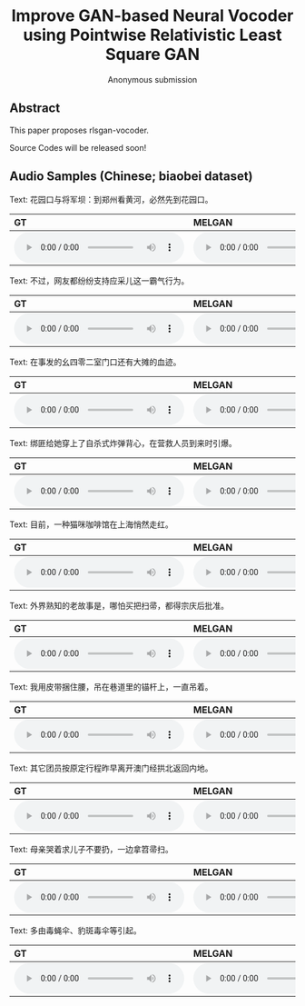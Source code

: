# <center> Improve GAN-based Neural Vocoder using Pointwise Relativistic Least Square GAN </center>

<center> Anonymous submission </center>

## Abstract
This paper proposes rlsgan-vocoder.

Source Codes will be released soon!  

## Audio Samples (Chinese; biaobei dataset)


Text: 花园口与将军坝：到郑州看黄河，必然先到花园口。

| **GT** | **MELGAN** | **MELGAN+PRLSGAN(ours)** | **PWGAN** | **PWGAN+PRLSGAN(ours)** |
| :--- | :--- | :--- | :--- | :--- |
| <audio src="wavs/009815/gt.wav" controls preload></audio> | <audio src="wavs/009815/melgan.wav" controls preload></audio> | <audio src="wavs/009815/melgan\_prls.wav" controls preload></audio> | <audio src="wavs/009815/pwgan.wav" controls preload></audio> | <audio src="wavs/009815/pwgan\_prls.wav" controls preload></audio> |

Text: 不过，网友都纷纷支持应采儿这一霸气行为。

| **GT** | **MELGAN** | **MELGAN+PRLSGAN(ours)** | **PWGAN** | **PWGAN+PRLSGAN(ours)** |
| :--- | :--- | :--- | :--- | :--- |
| <audio src="wavs/009564/gt.wav" controls preload></audio> | <audio src="wavs/009564/melgan.wav" controls preload></audio> | <audio src="wavs/009564/melgan\_prls.wav" controls preload></audio> | <audio src="wavs/009564/pwgan.wav" controls preload></audio> | <audio src="wavs/009564/pwgan\_prls.wav" controls preload></audio> |

Text: 在事发的幺四零二室门口还有大摊的血迹。

| **GT** | **MELGAN** | **MELGAN+PRLSGAN(ours)** | **PWGAN** | **PWGAN+PRLSGAN(ours)** |
| :--- | :--- | :--- | :--- | :--- |
| <audio src="wavs/009318/gt.wav" controls preload></audio> | <audio src="wavs/009318/melgan.wav" controls preload></audio> | <audio src="wavs/009318/melgan\_prls.wav" controls preload></audio> | <audio src="wavs/009318/pwgan.wav" controls preload></audio> | <audio src="wavs/009318/pwgan\_prls.wav" controls preload></audio> |

Text: 绑匪给她穿上了自杀式炸弹背心，在营救人员到来时引爆。

| **GT** | **MELGAN** | **MELGAN+PRLSGAN(ours)** | **PWGAN** | **PWGAN+PRLSGAN(ours)** |
| :--- | :--- | :--- | :--- | :--- |
| <audio src="wavs/006461/gt.wav" controls preload></audio> | <audio src="wavs/006461/melgan.wav" controls preload></audio> | <audio src="wavs/006461/melgan\_prls.wav" controls preload></audio> | <audio src="wavs/006461/pwgan.wav" controls preload></audio> | <audio src="wavs/006461/pwgan\_prls.wav" controls preload></audio> |

Text: 目前，一种猫咪咖啡馆在上海悄然走红。

| **GT** | **MELGAN** | **MELGAN+PRLSGAN(ours)** | **PWGAN** | **PWGAN+PRLSGAN(ours)** |
| :--- | :--- | :--- | :--- | :--- |
| <audio src="wavs/005552/gt.wav" controls preload></audio> | <audio src="wavs/005552/melgan.wav" controls preload></audio> | <audio src="wavs/005552/melgan\_prls.wav" controls preload></audio> | <audio src="wavs/005552/pwgan.wav" controls preload></audio> | <audio src="wavs/005552/pwgan\_prls.wav" controls preload></audio> |

Text: 外界熟知的老故事是，哪怕买把扫帚，都得宗庆后批准。

| **GT** | **MELGAN** | **MELGAN+PRLSGAN(ours)** | **PWGAN** | **PWGAN+PRLSGAN(ours)** |
| :--- | :--- | :--- | :--- | :--- |
| <audio src="wavs/003746/gt.wav" controls preload></audio> | <audio src="wavs/003746/melgan.wav" controls preload></audio> | <audio src="wavs/003746/melgan\_prls.wav" controls preload></audio> | <audio src="wavs/003746/pwgan.wav" controls preload></audio> | <audio src="wavs/003746/pwgan\_prls.wav" controls preload></audio> |

Text: 我用皮带捆住腰，吊在巷道里的锚杆上，一直吊着。

| **GT** | **MELGAN** | **MELGAN+PRLSGAN(ours)** | **PWGAN** | **PWGAN+PRLSGAN(ours)** |
| :--- | :--- | :--- | :--- | :--- |
| <audio src="wavs/003271/gt.wav" controls preload></audio> | <audio src="wavs/003271/melgan.wav" controls preload></audio> | <audio src="wavs/003271/melgan\_prls.wav" controls preload></audio> | <audio src="wavs/003271/pwgan.wav" controls preload></audio> | <audio src="wavs/003271/pwgan\_prls.wav" controls preload></audio> |

Text: 其它团员按原定行程昨早离开澳门经拱北返回内地。

| **GT** | **MELGAN** | **MELGAN+PRLSGAN(ours)** | **PWGAN** | **PWGAN+PRLSGAN(ours)** |
| :--- | :--- | :--- | :--- | :--- |
| <audio src="wavs/002340/gt.wav" controls preload></audio> | <audio src="wavs/002340/melgan.wav" controls preload></audio> | <audio src="wavs/002340/melgan\_prls.wav" controls preload></audio> | <audio src="wavs/002340/pwgan.wav" controls preload></audio> | <audio src="wavs/002340/pwgan\_prls.wav" controls preload></audio> |

Text: 母亲哭着求儿子不要扔，一边拿笤帚扫。

| **GT** | **MELGAN** | **MELGAN+PRLSGAN(ours)** | **PWGAN** | **PWGAN+PRLSGAN(ours)** |
| :--- | :--- | :--- | :--- | :--- |
| <audio src="wavs/000954/gt.wav" controls preload></audio> | <audio src="wavs/000954/melgan.wav" controls preload></audio> | <audio src="wavs/000954/melgan\_prls.wav" controls preload></audio> | <audio src="wavs/000954/pwgan.wav" controls preload></audio> | <audio src="wavs/000954/pwgan\_prls.wav" controls preload></audio> |

Text: 多由毒蝇伞、豹斑毒伞等引起。

| **GT** | **MELGAN** | **MELGAN+PRLSGAN(ours)** | **PWGAN** | **PWGAN+PRLSGAN(ours)** |
| :--- | :--- | :--- | :--- | :--- |
| <audio src="wavs/000409/gt.wav" controls preload></audio> | <audio src="wavs/000409/melgan.wav" controls preload></audio> | <audio src="wavs/000409/melgan\_prls.wav" controls preload></audio> | <audio src="wavs/000409/pwgan.wav" controls preload></audio> | <audio src="wavs/000409/pwgan\_prls.wav" controls preload></audio> |

